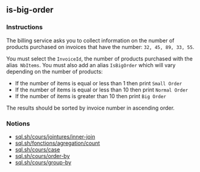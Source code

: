 ## is-big-order

### Instructions

The billing service asks you to collect information on the number of products purchased on invoices that have the number: `32, 45, 89, 33, 55`.

You must select the `InvoiceId`, the number of products purchased with the alias` NbItems`.
You must also add an alias `IsBigOrder` which will vary depending on the number of products:

- If the number of items is equal or less than 1 then print `Small Order`
- If the number of items is equal or less than 10 then print `Normal Order`
- If the number of items is greater than 10 then print `Big Order`

The results should be sorted by invoice number in ascending order.

### Notions

- [sql.sh/cours/jointures/inner-join](https://sql.sh/cours/jointures/inner-join)
- [sql.sh/fonctions/agregation/count](https://sql.sh/fonctions/agregation/count)
- [sql.sh/cours/case](https://sql.sh/cours/case)
- [sql.sh/cours/order-by](https://sql.sh/cours/order-by)
- [sql.sh/cours/group-by](https://sql.sh/cours/group-by)
